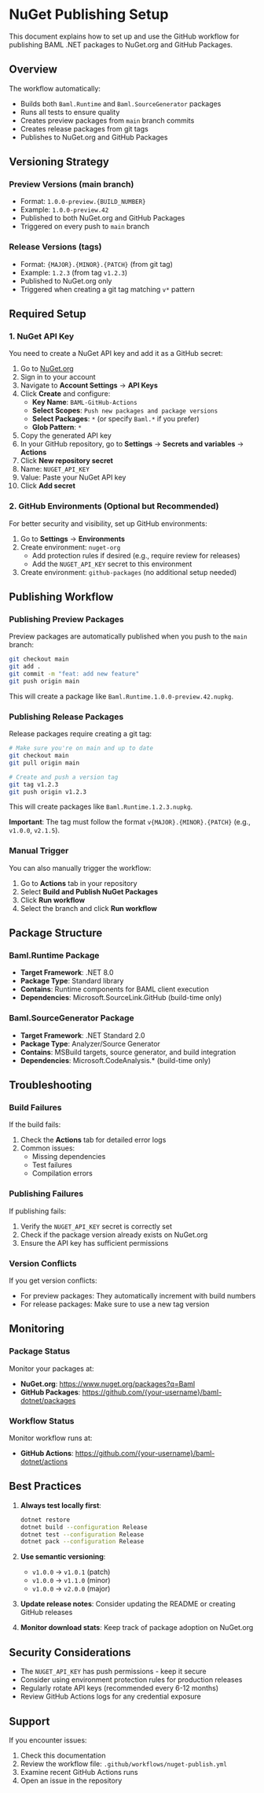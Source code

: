 # NuGet Publishing Setup

This document explains how to set up and use the GitHub workflow for publishing BAML .NET packages to NuGet.org and GitHub Packages.

## Overview

The workflow automatically:
- Builds both `Baml.Runtime` and `Baml.SourceGenerator` packages
- Runs all tests to ensure quality
- Creates preview packages from `main` branch commits
- Creates release packages from git tags
- Publishes to NuGet.org and GitHub Packages

## Versioning Strategy

### Preview Versions (main branch)
- Format: `1.0.0-preview.{BUILD_NUMBER}`
- Example: `1.0.0-preview.42`
- Published to both NuGet.org and GitHub Packages
- Triggered on every push to `main` branch

### Release Versions (tags)
- Format: `{MAJOR}.{MINOR}.{PATCH}` (from git tag)
- Example: `1.2.3` (from tag `v1.2.3`)
- Published to NuGet.org only
- Triggered when creating a git tag matching `v*` pattern

## Required Setup

### 1. NuGet API Key

You need to create a NuGet API key and add it as a GitHub secret:

1. Go to [NuGet.org](https://www.nuget.org/)
2. Sign in to your account
3. Navigate to **Account Settings** → **API Keys**
4. Click **Create** and configure:
   - **Key Name**: `BAML-GitHub-Actions`
   - **Select Scopes**: `Push new packages and package versions`
   - **Select Packages**: `*` (or specify `Baml.*` if you prefer)
   - **Glob Pattern**: `*`
5. Copy the generated API key
6. In your GitHub repository, go to **Settings** → **Secrets and variables** → **Actions**
7. Click **New repository secret**
8. Name: `NUGET_API_KEY`
9. Value: Paste your NuGet API key
10. Click **Add secret**

### 2. GitHub Environments (Optional but Recommended)

For better security and visibility, set up GitHub environments:

1. Go to **Settings** → **Environments**
2. Create environment: `nuget-org`
   - Add protection rules if desired (e.g., require review for releases)
   - Add the `NUGET_API_KEY` secret to this environment
3. Create environment: `github-packages` (no additional setup needed)

## Publishing Workflow

### Publishing Preview Packages

Preview packages are automatically published when you push to the `main` branch:

```bash
git checkout main
git add .
git commit -m "feat: add new feature"
git push origin main
```

This will create a package like `Baml.Runtime.1.0.0-preview.42.nupkg`.

### Publishing Release Packages

Release packages require creating a git tag:

```bash
# Make sure you're on main and up to date
git checkout main
git pull origin main

# Create and push a version tag
git tag v1.2.3
git push origin v1.2.3
```

This will create packages like `Baml.Runtime.1.2.3.nupkg`.

**Important**: The tag must follow the format `v{MAJOR}.{MINOR}.{PATCH}` (e.g., `v1.0.0`, `v2.1.5`).

### Manual Trigger

You can also manually trigger the workflow:

1. Go to **Actions** tab in your repository
2. Select **Build and Publish NuGet Packages**
3. Click **Run workflow**
4. Select the branch and click **Run workflow**

## Package Structure

### Baml.Runtime Package
- **Target Framework**: .NET 8.0
- **Package Type**: Standard library
- **Contains**: Runtime components for BAML client execution
- **Dependencies**: Microsoft.SourceLink.GitHub (build-time only)

### Baml.SourceGenerator Package
- **Target Framework**: .NET Standard 2.0
- **Package Type**: Analyzer/Source Generator
- **Contains**: MSBuild targets, source generator, and build integration
- **Dependencies**: Microsoft.CodeAnalysis.* (build-time only)

## Troubleshooting

### Build Failures

If the build fails:
1. Check the **Actions** tab for detailed error logs
2. Common issues:
   - Missing dependencies
   - Test failures
   - Compilation errors

### Publishing Failures

If publishing fails:
1. Verify the `NUGET_API_KEY` secret is correctly set
2. Check if the package version already exists on NuGet.org
3. Ensure the API key has sufficient permissions

### Version Conflicts

If you get version conflicts:
- For preview packages: They automatically increment with build numbers
- For release packages: Make sure to use a new tag version

## Monitoring

### Package Status

Monitor your packages at:
- **NuGet.org**: https://www.nuget.org/packages?q=Baml
- **GitHub Packages**: https://github.com/{your-username}/baml-dotnet/packages

### Workflow Status

Monitor workflow runs at:
- **GitHub Actions**: https://github.com/{your-username}/baml-dotnet/actions

## Best Practices

1. **Always test locally first**:
   ```bash
   dotnet restore
   dotnet build --configuration Release
   dotnet test --configuration Release
   dotnet pack --configuration Release
   ```

2. **Use semantic versioning**:
   - `v1.0.0` → `v1.0.1` (patch)
   - `v1.0.0` → `v1.1.0` (minor)
   - `v1.0.0` → `v2.0.0` (major)

3. **Update release notes**: Consider updating the README or creating GitHub releases

4. **Monitor download stats**: Keep track of package adoption on NuGet.org

## Security Considerations

- The `NUGET_API_KEY` has push permissions - keep it secure
- Consider using environment protection rules for production releases
- Regularly rotate API keys (recommended every 6-12 months)
- Review GitHub Actions logs for any credential exposure

## Support

If you encounter issues:
1. Check this documentation
2. Review the workflow file: `.github/workflows/nuget-publish.yml`
3. Examine recent GitHub Actions runs
4. Open an issue in the repository
